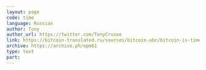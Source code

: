 ```yaml
---
layout: page
code: time
language: Russian
author: Tony
author_url: https://twitter.com/TonyCrusoe
link: https://bitcoin-translated.ru/sources/bitcoin-abc/bitcoin-is-time/
archive: https://archive.ph/epm61
type: text
part: 
---
```

